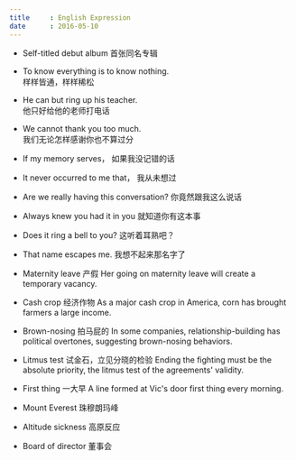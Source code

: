 ```yaml
---
title     : English Expression
date      : 2016-05-10
---
```



- Self-titled debut album
  首张同名专辑

- To know everything is to know nothing.  
  样样皆通，样样稀松

- He can but ring up his teacher.  
  他只好给他的老师打电话

- We cannot thank you too much.  
  我们无论怎样感谢你也不算过分

- If my memory serves，
  如果我没记错的话

- It never occurred to me that，
  我从未想过

- Are we really having this conversation?
  你竟然跟我这么说话

- Always knew you had it in you
  就知道你有这本事

- Does it ring a bell to you?
  这听着耳熟吧？

- That name escapes me.
  我想不起来那名字了

- Maternity leave  产假
  Her going on maternity leave will create a temporary vacancy.

- Cash crop  经济作物
  As a major cash crop in America, corn has brought farmers a large income.

- Brown-nosing  拍马屁的
  In some companies, relationship-building has political overtones, suggesting brown-nosing behaviors.

- Litmus test  试金石，立见分晓的检验
  Ending the fighting must be the absolute priority, the litmus test of the agreements' validity.

- First thing  一大早
  A line formed at Vic's door first thing every morning.

- Mount Everest  珠穆朗玛峰

- Altitude sickness  高原反应

- Board of director  董事会

